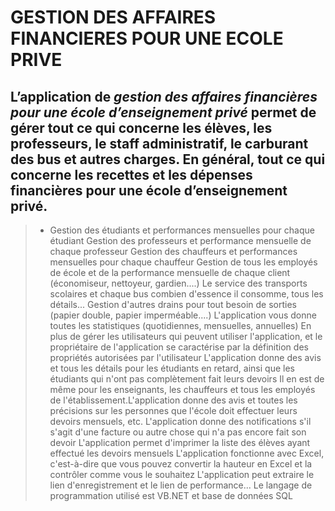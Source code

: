 # GESTION DES AFFAIRES FINANCIERES POUR UNE ECOLE PRIVE
L’application de _gestion des affaires financières pour une école d’enseignement privé_ permet de  gérer tout ce qui concerne les élèves, les professeurs, le staff administratif, le carburant des bus et autres charges. En général, tout ce qui concerne les recettes et les dépenses financières pour une école d’enseignement privé.
---
>* Gestion des étudiants et performances mensuelles pour chaque étudiant
> Gestion des professeurs et performance mensuelle de chaque professeur
> Gestion des chauffeurs et performances mensuelles pour chaque chauffeur
> Gestion de tous les employés de école et de la performance mensuelle de chaque client (économiseur, nettoyeur, gardien....)
> Le service des transports scolaires et chaque bus combien d'essence il consomme, tous les détails...
> Gestion d'autres drains pour tout besoin de sorties (papier double, papier imperméable....)
> L'application vous donne toutes les statistiques (quotidiennes, mensuelles, annuelles)
> En plus de gérer les utilisateurs qui peuvent utiliser l'application, et le propriétaire de l'application se caractérise par la définition des propriétés autorisées par l'utilisateur
> L'application donne des avis et tous les détails pour les étudiants en retard, ainsi que les étudiants qui n'ont pas complètement fait leurs devoirs
>Il en est de même pour les enseignants, les chauffeurs et tous les employés de l'établissement.L'application donne des avis et toutes les précisions sur les personnes que l'école doit effectuer leurs devoirs mensuels, etc.
> L'application donne des notifications s'il s'agit d'une facture ou autre chose qui n'a pas encore fait son devoir
> L'application permet d'imprimer la liste des élèves ayant effectué les devoirs mensuels
> L'application fonctionne avec Excel, c'est-à-dire que vous pouvez convertir la hauteur en Excel et la contrôler comme vous le souhaitez
> L'application peut extraire le lien d'enregistrement et le lien de performance...
> Le langage de programmation utilisé est VB.NET
> et base de données SQL
